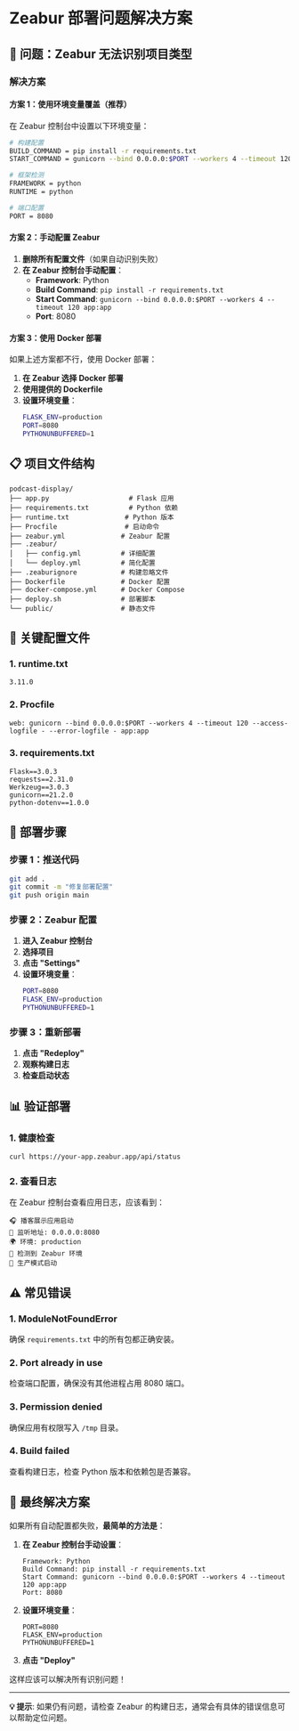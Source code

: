 # Zeabur 部署问题解决方案

## 🚨 问题：Zeabur 无法识别项目类型

### 解决方案

#### 方案 1：使用环境变量覆盖（推荐）

在 Zeabur 控制台中设置以下环境变量：

```bash
# 构建配置
BUILD_COMMAND = pip install -r requirements.txt
START_COMMAND = gunicorn --bind 0.0.0.0:$PORT --workers 4 --timeout 120 app:app

# 框架检测
FRAMEWORK = python
RUNTIME = python

# 端口配置
PORT = 8080
```

#### 方案 2：手动配置 Zeabur

1. **删除所有配置文件**（如果自动识别失败）
2. **在 Zeabur 控制台手动配置**：
   - **Framework**: Python
   - **Build Command**: `pip install -r requirements.txt`
   - **Start Command**: `gunicorn --bind 0.0.0.0:$PORT --workers 4 --timeout 120 app:app`
   - **Port**: 8080

#### 方案 3：使用 Docker 部署

如果上述方案都不行，使用 Docker 部署：

1. **在 Zeabur 选择 Docker 部署**
2. **使用提供的 Dockerfile**
3. **设置环境变量**：
   ```bash
   FLASK_ENV=production
   PORT=8080
   PYTHONUNBUFFERED=1
   ```

## 📋 项目文件结构

```
podcast-display/
├── app.py                    # Flask 应用
├── requirements.txt          # Python 依赖
├── runtime.txt              # Python 版本
├── Procfile                 # 启动命令
├── zeabur.yml              # Zeabur 配置
├── .zeabur/
│   ├── config.yml          # 详细配置
│   └── deploy.yml          # 简化配置
├── .zeaburignore           # 构建忽略文件
├── Dockerfile              # Docker 配置
├── docker-compose.yml      # Docker Compose
├── deploy.sh               # 部署脚本
└── public/                 # 静态文件
```

## 🔧 关键配置文件

### 1. runtime.txt
```
3.11.0
```

### 2. Procfile
```
web: gunicorn --bind 0.0.0.0:$PORT --workers 4 --timeout 120 --access-logfile - --error-logfile - app:app
```

### 3. requirements.txt
```
Flask==3.0.3
requests==2.31.0
Werkzeug==3.0.3
gunicorn==21.2.0
python-dotenv==1.0.0
```

## 🚀 部署步骤

### 步骤 1：推送代码
```bash
git add .
git commit -m "修复部署配置"
git push origin main
```

### 步骤 2：Zeabur 配置
1. **进入 Zeabur 控制台**
2. **选择项目**
3. **点击 "Settings"**
4. **设置环境变量**：
   ```bash
   PORT=8080
   FLASK_ENV=production
   PYTHONUNBUFFERED=1
   ```

### 步骤 3：重新部署
1. **点击 "Redeploy"**
2. **观察构建日志**
3. **检查启动状态**

## 📊 验证部署

### 1. 健康检查
```bash
curl https://your-app.zeabur.app/api/status
```

### 2. 查看日志
在 Zeabur 控制台查看应用日志，应该看到：
```
🎧 播客展示应用启动
📡 监听地址: 0.0.0.0:8080
🌍 环境: production
🚀 检测到 Zeabur 环境
🔄 生产模式启动
```

## ⚠️ 常见错误

### 1. ModuleNotFoundError
确保 `requirements.txt` 中的所有包都正确安装。

### 2. Port already in use
检查端口配置，确保没有其他进程占用 8080 端口。

### 3. Permission denied
确保应用有权限写入 `/tmp` 目录。

### 4. Build failed
查看构建日志，检查 Python 版本和依赖包是否兼容。

## 🎯 最终解决方案

如果所有自动配置都失败，**最简单的方法是**：

1. **在 Zeabur 控制台手动设置**：
   ```
   Framework: Python
   Build Command: pip install -r requirements.txt
   Start Command: gunicorn --bind 0.0.0.0:$PORT --workers 4 --timeout 120 app:app
   Port: 8080
   ```

2. **设置环境变量**：
   ```
   PORT=8080
   FLASK_ENV=production
   PYTHONUNBUFFERED=1
   ```

3. **点击 "Deploy"**

这样应该可以解决所有识别问题！

---

**💡 提示**: 如果仍有问题，请检查 Zeabur 的构建日志，通常会有具体的错误信息可以帮助定位问题。